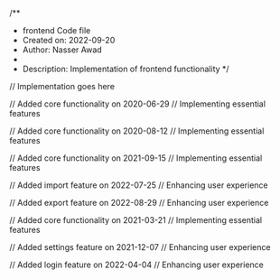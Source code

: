/**
 * frontend Code file
 * Created on: 2022-09-20
 * Author: Nasser Awad
 *
 * Description: Implementation of frontend functionality
 */
 
// Implementation goes here


// Added core functionality on 2020-06-29
// Implementing essential features

// Added core functionality on 2020-08-12
// Implementing essential features

// Added core functionality on 2021-09-15
// Implementing essential features

// Added import feature on 2022-07-25
// Enhancing user experience

// Added export feature on 2022-08-29
// Enhancing user experience

// Added core functionality on 2021-03-21
// Implementing essential features

// Added settings feature on 2021-12-07
// Enhancing user experience

// Added login feature on 2022-04-04
// Enhancing user experience
